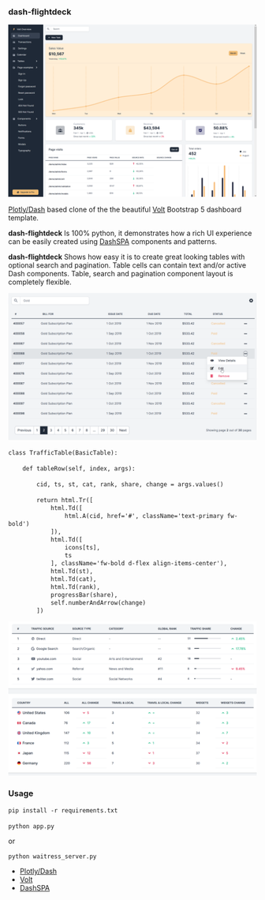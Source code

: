 ### dash-flightdeck

![](doc/img/flightdeck-1.png)

[Plotly/Dash] based clone of the the beautiful [Volt](https://demo.themesberg.com/volt/) Bootstrap 5 dashboard template.

**dash-flightdeck** Is 100% python, it demonstrates how a rich UI experience can be easily
created using [DashSPA] components and patterns.

**dash-flightdeck** Shows how easy it is to create great looking tables with optional search and pagination. Table cells
can contain text and/or active Dash components. Table, search and pagination component layout is completely flexible.

![](./doc/img/tables-1.png)

```
class TrafficTable(BasicTable):

    def tableRow(self, index, args):

        cid, ts, st, cat, rank, share, change = args.values()

        return html.Tr([
            html.Td([
                html.A(cid, href='#', className='text-primary fw-bold')
            ]),
            html.Td([
                icons[ts],
                ts
            ], className='fw-bold d-flex align-items-center'),
            html.Td(st),
            html.Td(cat),
            html.Td(rank),
            progressBar(share),
            self.numberAndArrow(change)
        ])
```

![](./doc/img/tables-2.png)

### Usage

    pip install -r requirements.txt

    python app.py

or

    python waitress_server.py

* [Plotly/Dash]
* [Volt]
* [DashSPA]


[Plotly/Dash]: https://dash.plot.ly/introduction
[Volt]: https://demo.themesberg.com/volt/
[DashSPA]: https://github.com/stevej2608/dash-spa